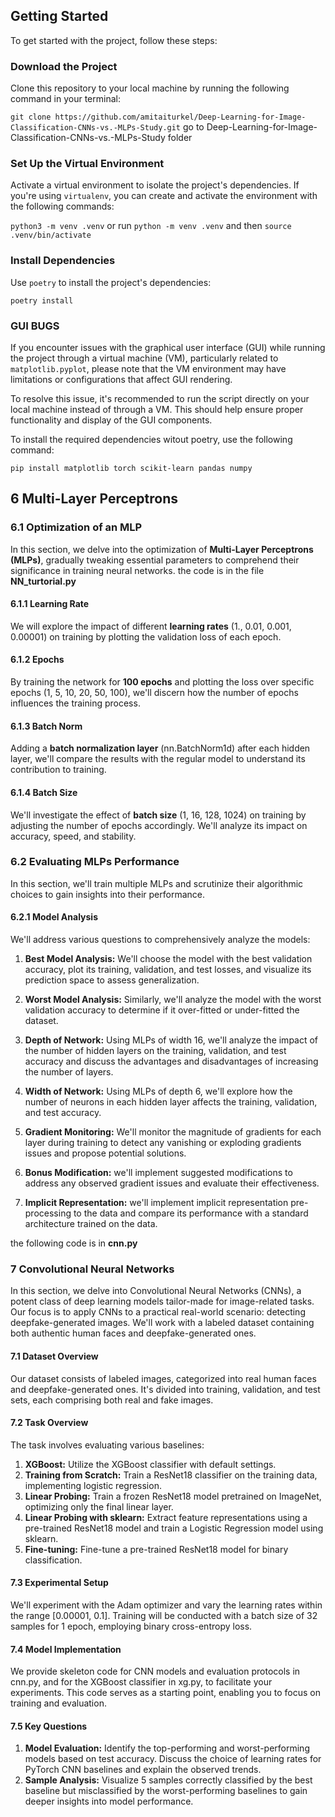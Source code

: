 
## Getting Started

To get started with the project, follow these steps:

### Download the Project

Clone this repository to your local machine by running the following command in your terminal:

`git clone https://github.com/amitaiturkel/Deep-Learning-for-Image-Classification-CNNs-vs.-MLPs-Study.git`
go to Deep-Learning-for-Image-Classification-CNNs-vs.-MLPs-Study folder 

### Set Up the Virtual Environment

Activate a virtual environment to isolate the project's dependencies. If you're using `virtualenv`, you can create and activate the environment with the following commands:

`python3 -m venv .venv` 
or run `python -m venv .venv`
and then
`source .venv/bin/activate`


### Install Dependencies

Use `poetry` to install the project's dependencies:

`poetry install`

### GUI BUGS

If you encounter issues with the graphical user interface (GUI) while running the project through a virtual machine (VM), particularly related to `matplotlib.pyplot`, please note that the VM environment may have limitations or configurations that affect GUI rendering.

To resolve this issue, it's recommended to run the script directly on your local machine instead of through a VM. This should help ensure proper functionality and display of the GUI components.

To install the required dependencies witout poetry, use the following command:

`pip install matplotlib torch scikit-learn pandas numpy` 


## 6 Multi-Layer Perceptrons

### 6.1 Optimization of an MLP

In this section, we delve into the optimization of **Multi-Layer Perceptrons (MLPs)**, gradually tweaking essential parameters to comprehend their significance in training neural networks. the code is in the file **NN_turtorial.py**

#### 6.1.1 Learning Rate

We will explore the impact of different **learning rates** (1., 0.01, 0.001, 0.00001) on training by plotting the validation loss of each epoch.

#### 6.1.2 Epochs

By training the network for **100 epochs** and plotting the loss over specific epochs (1, 5, 10, 20, 50, 100), we'll discern how the number of epochs influences the training process.

#### 6.1.3 Batch Norm

Adding a **batch normalization layer** (nn.BatchNorm1d) after each hidden layer, we'll compare the results with the regular model to understand its contribution to training.

#### 6.1.4 Batch Size

We'll investigate the effect of **batch size** (1, 16, 128, 1024) on training by adjusting the number of epochs accordingly. We'll analyze its impact on accuracy, speed, and stability.

### 6.2 Evaluating MLPs Performance

In this section, we'll train multiple MLPs and scrutinize their algorithmic choices to gain insights into their performance.

#### 6.2.1 Model Analysis

We'll address various questions to comprehensively analyze the models:

1. **Best Model Analysis:** We'll choose the model with the best validation accuracy, plot its training, validation, and test losses, and visualize its prediction space to assess generalization.

2. **Worst Model Analysis:** Similarly, we'll analyze the model with the worst validation accuracy to determine if it over-fitted or under-fitted the dataset.

3. **Depth of Network:** Using MLPs of width 16, we'll analyze the impact of the number of hidden layers on the training, validation, and test accuracy and discuss the advantages and disadvantages of increasing the number of layers.

4. **Width of Network:** Using MLPs of depth 6, we'll explore how the number of neurons in each hidden layer affects the training, validation, and test accuracy.

5. **Gradient Monitoring:** We'll monitor the magnitude of gradients for each layer during training to detect any vanishing or exploding gradients issues and propose potential solutions.

6. **Bonus Modification:**  we'll implement suggested modifications to address any observed gradient issues and evaluate their effectiveness.

7. **Implicit Representation:**  we'll implement implicit representation pre-processing to the data and compare its performance with a standard architecture trained on the data.



the following code is in **cnn.py**

### 7 Convolutional Neural Networks

In this section, we delve into Convolutional Neural Networks (CNNs), a potent class of deep learning models tailor-made for image-related tasks. Our focus is to apply CNNs to a practical real-world scenario: detecting deepfake-generated images. We'll work with a labeled dataset containing both authentic human faces and deepfake-generated ones.

#### 7.1 Dataset Overview

Our dataset consists of labeled images, categorized into real human faces and deepfake-generated ones. It's divided into training, validation, and test sets, each comprising both real and fake images.

#### 7.2 Task Overview

The task involves evaluating various baselines:

1. **XGBoost:** Utilize the XGBoost classifier with default settings.
2. **Training from Scratch:** Train a ResNet18 classifier on the training data, implementing logistic regression.
3. **Linear Probing:** Train a frozen ResNet18 model pretrained on ImageNet, optimizing only the final linear layer.
4. **Linear Probing with sklearn:** Extract feature representations using a pre-trained ResNet18 model and train a Logistic Regression model using sklearn.
5. **Fine-tuning:** Fine-tune a pre-trained ResNet18 model for binary classification.

#### 7.3 Experimental Setup

We'll experiment with the Adam optimizer and vary the learning rates within the range [0.00001, 0.1]. Training will be conducted with a batch size of 32 samples for 1 epoch, employing binary cross-entropy loss.

#### 7.4 Model Implementation

We provide skeleton code for CNN models and evaluation protocols in cnn.py, and for the XGBoost classifier in xg.py, to facilitate your experiments. This code serves as a starting point, enabling you to focus on training and evaluation.

#### 7.5 Key Questions

1. **Model Evaluation:** Identify the top-performing and worst-performing models based on test accuracy. Discuss the choice of learning rates for PyTorch CNN baselines and explain the observed trends.
2. **Sample Analysis:** Visualize 5 samples correctly classified by the best baseline but misclassified by the worst-performing baselines to gain deeper insights into model performance.



